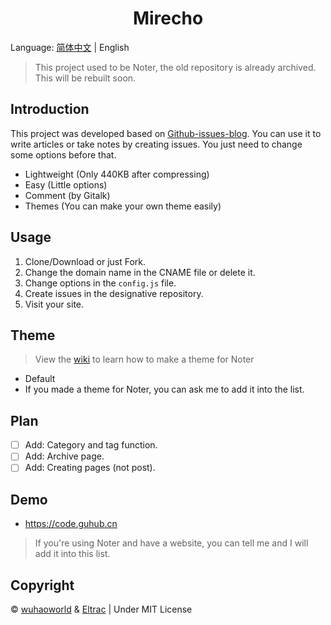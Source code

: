 <h1 align="center">Mirecho</h1>

Language: [简体中文](README.md) | English

> This project used to be Noter, the old repository is already archived. This will be rebuilt soon.

## Introduction

This project was developed based on [Github-issues-blog](https://github.com/wuhaoworld/github-issues-blog). You can use it to write articles or take notes by creating issues. You just need to change some options before that.
- Lightweight (Only 440KB after compressing)
- Easy (Little options)
- Comment (by Gitalk)
- Themes (You can make your own theme easily)

## Usage
1. Clone/Download or just Fork.
2. Change the domain name in the CNAME file or delete it.
3. Change options in the `config.js` file.
4. Create issues in the designative repository.
5. Visit your site.

## Theme
> View the [wiki](https://github.com/BigCoke233/noter/wiki) to learn how to make a theme for Noter
- Default
- If you made a theme for Noter, you can ask me to add it into the list.

## Plan
- [ ] Add: Category and tag function.
- [ ] Add: Archive page.
- [ ] Add: Creating pages (not post).

## Demo
- https://code.guhub.cn
> If you're using Noter and have a website, you can tell me and I will add it into this list.

## Copyright
&copy; [wuhaoworld](https://github.com/wuhaoworld/github-issues-blog/) & [Eltrac](https://github.com/BigCoke233/) | Under MIT License
